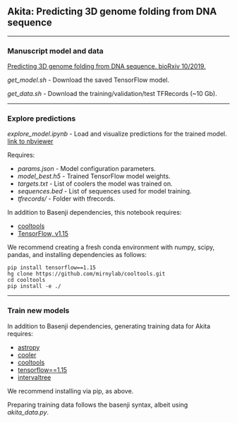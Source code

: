 ## Akita: Predicting 3D genome folding from DNA sequence
--------------------------------------------------------------------------------

### Manuscript model and data

[Predicting 3D genome folding from DNA sequence. bioRxiv 10/2019.](https://www.biorxiv.org/content/10.1101/800060v1)

*get_model.sh* - Download the saved TensorFlow model.

*get_data.sh* - Download the training/validation/test TFRecords	(~10 Gb).

--------------------------------------------------------------------------------

### Explore predictions 

*explore_model.ipynb* - Load and visualize predictions for the trained model. [link to nbviewer](https://nbviewer.jupyter.org/github/gfudenberg/basenji/blob/tf2_hic/manuscripts/akita/explore_model.ipynb)

Requires:
- *params.json* - Model configuration parameters.
- *model_best.h5* -  Trained TensorFlow model weights.
- *targets.txt* -  List of coolers the model was trained on.
- *sequences.bed* - List of sequences used for model training.
- *tfrecords/* - Folder with tfrecords.

In addition to Basenji dependencies, this notebook requires:
- [cooltools](https://github.com/mirnylab/cooltools)
- [TensorFlow, v1.15](https://www.tensorflow.org/)

We recommend creating a fresh conda environment with numpy, scipy, pandas, and installing dependencies as follows:
```
pip install tensorflow==1.15
hg clone https://github.com/mirnylab/cooltools.git
cd cooltools
pip install -e ./
```

--------------------------------------------------------------------------------

### Train new models

In addition to Basenji dependencies, generating training data for Akita requires:
- [astropy](https://docs.astropy.org/en/stable/install.html)
- [cooler](https://github.com/mirnylab/cooler/)
- [cooltools](https://github.com/mirnylab/cooltools)
- [tensorflow==1.15](https://www.tensorflow.org/)
- [intervaltree](https://pypi.org/project/intervaltree/)

We recommend installing via pip, as above.

Preparing training data follows the basenji syntax, albeit using *akita_data.py*. 



